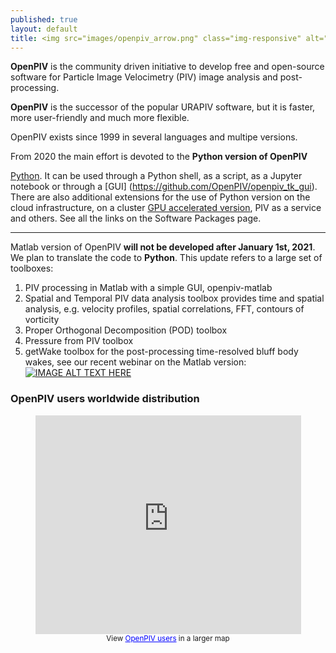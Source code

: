 ```yaml
---
published: true
layout: default
title: <img src="images/openpiv_arrow.png" class="img-responsive" alt="OpenPIV"> 
---
```




<div class="jumbotron">
<p>
	<strong>OpenPIV</strong> is the community driven initiative to develop free and open-source software for Particle Image Velocimetry (PIV) image analysis and post-processing.
</p>
</div>

**OpenPIV** is the successor of the popular URAPIV software, but it is faster, more user-friendly and much more flexible.

<div class="jumbotron">
<p>
OpenPIV exists since 1999 in several languages and multipe versions. 
	
From 2020 the  main effort is devoted to the <strong> Python version of OpenPIV </strong>
</p>
</div>
	
[Python](https://github.com/OpenPIV/openpiv-python). It can be used through a Python shell, as a script, as a Jupyter notebook or through a [GUI] (https://github.com/OpenPIV/openpiv_tk_gui). There are also additional extensions for the use of Python version on the cloud infrastructure, on a cluster [GPU accelerated version](https://github.com/OpenPIV/openpiv-python-gpu), PIV as a service and others. See all the links on the Software Packages page. 



----

Matlab version of OpenPIV **will not be developed after January 1st, 2021**. We plan to translate the code to **Python**. This update refers to a large set of toolboxes: 
1. PIV processing in Matlab with a simple GUI, openpiv-matlab
2. Spatial and Temporal PIV data analysis toolbox provides time and spatial analysis, e.g. velocity profiles, spatial correlations, FFT, contours of vorticity
3. Proper Orthogonal Decomposition (POD) toolbox
4. Pressure from PIV toolbox
5. getWake toolbox for the post-processing time-resolved bluff body wakes, see our recent webinar on the Matlab version:
[![IMAGE ALT TEXT HERE](https://img.youtube.com/vi/ci98mLhYEeg/1.jpg)](https://www.youtube.com/watch?v=ci98mLhYEeg)


### OpenPIV users worldwide distribution

<html>
<center>
<iframe width="425" height="350" frameborder="0" scrolling="no" marginheight="0" marginwidth="0" src="https://maps.google.com/maps/ms?ie=UTF8&amp;oe=UTF8&amp;source=embed&amp;msa=0&amp;msid=207169972588554588833.00045824a18bf9a95094a&amp;t=h&amp;ll=5.615986,27.421875&amp;spn=153.235694,298.828125&amp;z=1&amp;output=embed"></iframe><br /><small>View <a href="https://maps.google.com/maps/ms?ie=UTF8&amp;oe=UTF8&amp;source=embed&amp;msa=0&amp;msid=207169972588554588833.00045824a18bf9a95094a&amp;t=h&amp;ll=5.615986,27.421875&amp;spn=153.235694,298.828125&amp;z=1" style="color:#0000FF;text-align:left">OpenPIV users</a> in a larger map</small>
</center>
</html>

[Matlab]: https://github.com/OpenPIV/openpiv-matlab
[Python]: http://www.openpiv.net/openpiv-python/
